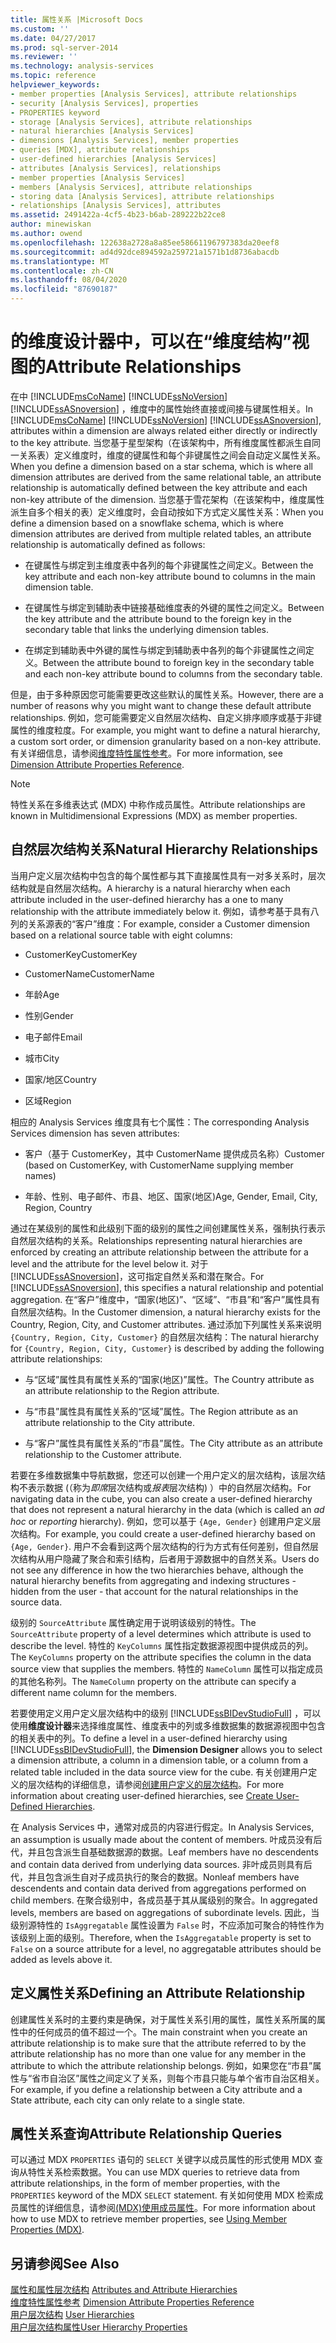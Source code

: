 ```yaml
---
title: 属性关系 |Microsoft Docs
ms.custom: ''
ms.date: 04/27/2017
ms.prod: sql-server-2014
ms.reviewer: ''
ms.technology: analysis-services
ms.topic: reference
helpviewer_keywords:
- member properties [Analysis Services], attribute relationships
- security [Analysis Services], properties
- PROPERTIES keyword
- storage [Analysis Services], attribute relationships
- natural hierarchies [Analysis Services]
- dimensions [Analysis Services], member properties
- queries [MDX], attribute relationships
- user-defined hierarchies [Analysis Services]
- attributes [Analysis Services], relationships
- member properties [Analysis Services]
- members [Analysis Services], attribute relationships
- storing data [Analysis Services], attribute relationships
- relationships [Analysis Services], attributes
ms.assetid: 2491422a-4cf5-4b23-b6ab-289222b22ce8
author: minewiskan
ms.author: owend
ms.openlocfilehash: 122638a2728a8a85ee58661196797383da20eef8
ms.sourcegitcommit: ad4d92dce894592a259721a1571b1d8736abacdb
ms.translationtype: MT
ms.contentlocale: zh-CN
ms.lasthandoff: 08/04/2020
ms.locfileid: "87690187"
---
```

# <a name="attribute-relationships"></a><span data-ttu-id="bc7d4-102">的维度设计器中，可以在“维度结构”视图的</span><span class="sxs-lookup"><span data-stu-id="bc7d4-102">Attribute Relationships</span></span>
  <span data-ttu-id="bc7d4-103">在中 [!INCLUDE[msCoName](../../includes/msconame-md.md)] [!INCLUDE[ssNoVersion](../../includes/ssnoversion-md.md)] [!INCLUDE[ssASnoversion](../../includes/ssasnoversion-md.md)] ，维度中的属性始终直接或间接与键属性相关。</span><span class="sxs-lookup"><span data-stu-id="bc7d4-103">In [!INCLUDE[msCoName](../../includes/msconame-md.md)] [!INCLUDE[ssNoVersion](../../includes/ssnoversion-md.md)] [!INCLUDE[ssASnoversion](../../includes/ssasnoversion-md.md)], attributes within a dimension are always related either directly or indirectly to the key attribute.</span></span> <span data-ttu-id="bc7d4-104">当您基于星型架构（在该架构中，所有维度属性都派生自同一关系表）定义维度时，维度的键属性和每个非键属性之间会自动定义属性关系。</span><span class="sxs-lookup"><span data-stu-id="bc7d4-104">When you define a dimension based on a star schema, which is where all dimension attributes are derived from the same relational table, an attribute relationship is automatically defined between the key attribute and each non-key attribute of the dimension.</span></span> <span data-ttu-id="bc7d4-105">当您基于雪花架构（在该架构中，维度属性派生自多个相关的表）定义维度时，会自动按如下方式定义属性关系：</span><span class="sxs-lookup"><span data-stu-id="bc7d4-105">When you define a dimension based on a snowflake schema, which is where dimension attributes are derived from multiple related tables, an attribute relationship is automatically defined as follows:</span></span>  
  
-   <span data-ttu-id="bc7d4-106">在键属性与绑定到主维度表中各列的每个非键属性之间定义。</span><span class="sxs-lookup"><span data-stu-id="bc7d4-106">Between the key attribute and each non-key attribute bound to columns in the main dimension table.</span></span>  
  
-   <span data-ttu-id="bc7d4-107">在键属性与绑定到辅助表中链接基础维度表的外键的属性之间定义。</span><span class="sxs-lookup"><span data-stu-id="bc7d4-107">Between the key attribute and the attribute bound to the foreign key in the secondary table that links the underlying dimension tables.</span></span>  
  
-   <span data-ttu-id="bc7d4-108">在绑定到辅助表中外键的属性与绑定到辅助表中各列的每个非键属性之间定义。</span><span class="sxs-lookup"><span data-stu-id="bc7d4-108">Between the attribute bound to foreign key in the secondary table and each non-key attribute bound to columns from the secondary table.</span></span>  
  
 <span data-ttu-id="bc7d4-109">但是，由于多种原因您可能需要更改这些默认的属性关系。</span><span class="sxs-lookup"><span data-stu-id="bc7d4-109">However, there are a number of reasons why you might want to change these default attribute relationships.</span></span> <span data-ttu-id="bc7d4-110">例如，您可能需要定义自然层次结构、自定义排序顺序或基于非键属性的维度粒度。</span><span class="sxs-lookup"><span data-stu-id="bc7d4-110">For example, you might want to define a natural hierarchy, a custom sort order, or dimension granularity based on a non-key attribute.</span></span> <span data-ttu-id="bc7d4-111">有关详细信息，请参阅[维度特性属性参考](../multidimensional-models/dimension-attribute-properties-reference.md)。</span><span class="sxs-lookup"><span data-stu-id="bc7d4-111">For more information, see [Dimension Attribute Properties Reference](../multidimensional-models/dimension-attribute-properties-reference.md).</span></span>  
  
> [!NOTE]  
>  <span data-ttu-id="bc7d4-112">特性关系在多维表达式 (MDX) 中称作成员属性。</span><span class="sxs-lookup"><span data-stu-id="bc7d4-112">Attribute relationships are known in Multidimensional Expressions (MDX) as member properties.</span></span>  
  
## <a name="natural-hierarchy-relationships"></a><span data-ttu-id="bc7d4-113">自然层次结构关系</span><span class="sxs-lookup"><span data-stu-id="bc7d4-113">Natural Hierarchy Relationships</span></span>  
 <span data-ttu-id="bc7d4-114">当用户定义层次结构中包含的每个属性都与其下直接属性具有一对多关系时，层次结构就是自然层次结构。</span><span class="sxs-lookup"><span data-stu-id="bc7d4-114">A hierarchy is a natural hierarchy when each attribute included in the user-defined hierarchy has a one to many relationship with the attribute immediately below it.</span></span> <span data-ttu-id="bc7d4-115">例如，请参考基于具有八列的关系源表的“客户”维度：</span><span class="sxs-lookup"><span data-stu-id="bc7d4-115">For example, consider a Customer dimension based on a relational source table with eight columns:</span></span>  
  
-   <span data-ttu-id="bc7d4-116">CustomerKey</span><span class="sxs-lookup"><span data-stu-id="bc7d4-116">CustomerKey</span></span>  
  
-   <span data-ttu-id="bc7d4-117">CustomerName</span><span class="sxs-lookup"><span data-stu-id="bc7d4-117">CustomerName</span></span>  
  
-   <span data-ttu-id="bc7d4-118">年龄</span><span class="sxs-lookup"><span data-stu-id="bc7d4-118">Age</span></span>  
  
-   <span data-ttu-id="bc7d4-119">性别</span><span class="sxs-lookup"><span data-stu-id="bc7d4-119">Gender</span></span>  
  
-   <span data-ttu-id="bc7d4-120">电子邮件</span><span class="sxs-lookup"><span data-stu-id="bc7d4-120">Email</span></span>  
  
-   <span data-ttu-id="bc7d4-121">城市</span><span class="sxs-lookup"><span data-stu-id="bc7d4-121">City</span></span>  
  
-   <span data-ttu-id="bc7d4-122">国家/地区</span><span class="sxs-lookup"><span data-stu-id="bc7d4-122">Country</span></span>  
  
-   <span data-ttu-id="bc7d4-123">区域</span><span class="sxs-lookup"><span data-stu-id="bc7d4-123">Region</span></span>  
  
 <span data-ttu-id="bc7d4-124">相应的 Analysis Services 维度具有七个属性：</span><span class="sxs-lookup"><span data-stu-id="bc7d4-124">The corresponding Analysis Services dimension has seven attributes:</span></span>  
  
-   <span data-ttu-id="bc7d4-125">客户（基于 CustomerKey，其中 CustomerName 提供成员名称）</span><span class="sxs-lookup"><span data-stu-id="bc7d4-125">Customer (based on CustomerKey, with CustomerName supplying member names)</span></span>  
  
-   <span data-ttu-id="bc7d4-126">年龄、性别、电子邮件、市县、地区、国家(地区)</span><span class="sxs-lookup"><span data-stu-id="bc7d4-126">Age, Gender, Email, City, Region, Country</span></span>  
  
 <span data-ttu-id="bc7d4-127">通过在某级别的属性和此级别下面的级别的属性之间创建属性关系，强制执行表示自然层次结构的关系。</span><span class="sxs-lookup"><span data-stu-id="bc7d4-127">Relationships representing natural hierarchies are enforced by creating an attribute relationship between the attribute for a level and the attribute for the level below it.</span></span> <span data-ttu-id="bc7d4-128">对于 [!INCLUDE[ssASnoversion](../../includes/ssasnoversion-md.md)]，这可指定自然关系和潜在聚合。</span><span class="sxs-lookup"><span data-stu-id="bc7d4-128">For [!INCLUDE[ssASnoversion](../../includes/ssasnoversion-md.md)], this specifies a natural relationship and potential aggregation.</span></span> <span data-ttu-id="bc7d4-129">在“客户”维度中，“国家(地区)”、“区域”、“市县”和“客户”属性具有自然层次结构。</span><span class="sxs-lookup"><span data-stu-id="bc7d4-129">In the Customer dimension, a natural hierarchy exists for the Country, Region, City, and Customer attributes.</span></span> <span data-ttu-id="bc7d4-130">通过添加下列属性关系来说明 `{Country, Region, City, Customer}` 的自然层次结构：</span><span class="sxs-lookup"><span data-stu-id="bc7d4-130">The natural hierarchy for `{Country, Region, City, Customer}` is described by adding the following attribute relationships:</span></span>  
  
-   <span data-ttu-id="bc7d4-131">与“区域”属性具有属性关系的“国家(地区)”属性。</span><span class="sxs-lookup"><span data-stu-id="bc7d4-131">The Country attribute as an attribute relationship to the Region attribute.</span></span>  
  
-   <span data-ttu-id="bc7d4-132">与“市县”属性具有属性关系的“区域”属性。</span><span class="sxs-lookup"><span data-stu-id="bc7d4-132">The Region attribute as an attribute relationship to the City attribute.</span></span>  
  
-   <span data-ttu-id="bc7d4-133">与“客户”属性具有属性关系的“市县”属性。</span><span class="sxs-lookup"><span data-stu-id="bc7d4-133">The City attribute as an attribute relationship to the Customer attribute.</span></span>  
  
 <span data-ttu-id="bc7d4-134">若要在多维数据集中导航数据，您还可以创建一个用户定义的层次结构，该层次结构不表示数据 (（称为*即席*层次结构或*报表*层次结构) ）中的自然层次结构。</span><span class="sxs-lookup"><span data-stu-id="bc7d4-134">For navigating data in the cube, you can also create a user-defined hierarchy that does not represent a natural hierarchy in the data (which is called an *ad hoc* or *reporting* hierarchy).</span></span> <span data-ttu-id="bc7d4-135">例如，您可以基于 `{Age, Gender}` 创建用户定义层次结构。</span><span class="sxs-lookup"><span data-stu-id="bc7d4-135">For example, you could create a user-defined hierarchy based on `{Age, Gender}`.</span></span> <span data-ttu-id="bc7d4-136">用户不会看到这两个层次结构的行为方式有任何差别，但自然层次结构从用户隐藏了聚合和索引结构，后者用于源数据中的自然关系。</span><span class="sxs-lookup"><span data-stu-id="bc7d4-136">Users do not see any difference in how the two hierarchies behave, although the natural hierarchy benefits from aggregating and indexing structures - hidden from the user - that account for the natural relationships in the source data.</span></span>  
  
 <span data-ttu-id="bc7d4-137">级别的 `SourceAttribute` 属性确定用于说明该级别的特性。</span><span class="sxs-lookup"><span data-stu-id="bc7d4-137">The `SourceAttribute` property of a level determines which attribute is used to describe the level.</span></span> <span data-ttu-id="bc7d4-138">特性的 `KeyColumns` 属性指定数据源视图中提供成员的列。</span><span class="sxs-lookup"><span data-stu-id="bc7d4-138">The `KeyColumns` property on the attribute specifies the column in the data source view that supplies the members.</span></span> <span data-ttu-id="bc7d4-139">特性的 `NameColumn` 属性可以指定成员的其他名称列。</span><span class="sxs-lookup"><span data-stu-id="bc7d4-139">The `NameColumn` property on the attribute can specify a different name column for the members.</span></span>  
  
 <span data-ttu-id="bc7d4-140">若要使用定义用户定义层次结构中的级别 [!INCLUDE[ssBIDevStudioFull](../../includes/ssbidevstudiofull-md.md)] ，可以使用**维度设计器**来选择维度属性、维度表中的列或多维数据集的数据源视图中包含的相关表中的列。</span><span class="sxs-lookup"><span data-stu-id="bc7d4-140">To define a level in a user-defined hierarchy using [!INCLUDE[ssBIDevStudioFull](../../includes/ssbidevstudiofull-md.md)], the **Dimension Designer** allows you to select a dimension attribute, a column in a dimension table, or a column from a related table included in the data source view for the cube.</span></span> <span data-ttu-id="bc7d4-141">有关创建用户定义的层次结构的详细信息，请参阅[创建用户定义的层次结构](../multidimensional-models/user-defined-hierarchies-create.md)。</span><span class="sxs-lookup"><span data-stu-id="bc7d4-141">For more information about creating user-defined hierarchies, see [Create User-Defined Hierarchies](../multidimensional-models/user-defined-hierarchies-create.md).</span></span>  
  
 <span data-ttu-id="bc7d4-142">在 Analysis Services 中，通常对成员的内容进行假定。</span><span class="sxs-lookup"><span data-stu-id="bc7d4-142">In Analysis Services, an assumption is usually made about the content of members.</span></span> <span data-ttu-id="bc7d4-143">叶成员没有后代，并且包含派生自基础数据源的数据。</span><span class="sxs-lookup"><span data-stu-id="bc7d4-143">Leaf members have no descendents and contain data derived from underlying data sources.</span></span> <span data-ttu-id="bc7d4-144">非叶成员则具有后代，并且包含派生自对子成员执行的聚合的数据。</span><span class="sxs-lookup"><span data-stu-id="bc7d4-144">Nonleaf members have descendents and contain data derived from aggregations performed on child members.</span></span> <span data-ttu-id="bc7d4-145">在聚合级别中，各成员基于其从属级别的聚合。</span><span class="sxs-lookup"><span data-stu-id="bc7d4-145">In aggregated levels, members are based on aggregations of subordinate levels.</span></span> <span data-ttu-id="bc7d4-146">因此，当级别源特性的 `IsAggregatable` 属性设置为 `False` 时，不应添加可聚合的特性作为该级别上面的级别。</span><span class="sxs-lookup"><span data-stu-id="bc7d4-146">Therefore, when the `IsAggregatable` property is set to `False` on a source attribute for a level, no aggregatable attributes should be added as levels above it.</span></span>  
  
## <a name="defining-an-attribute-relationship"></a><span data-ttu-id="bc7d4-147">定义属性关系</span><span class="sxs-lookup"><span data-stu-id="bc7d4-147">Defining an Attribute Relationship</span></span>  
 <span data-ttu-id="bc7d4-148">创建属性关系时的主要约束是确保，对于属性关系引用的属性，属性关系所属的属性中的任何成员的值不超过一个。</span><span class="sxs-lookup"><span data-stu-id="bc7d4-148">The main constraint when you create an attribute relationship is to make sure that the attribute referred to by the attribute relationship has no more than one value for any member in the attribute to which the attribute relationship belongs.</span></span> <span data-ttu-id="bc7d4-149">例如，如果您在“市县”属性与“省市自治区”属性之间定义了关系，则每个市县只能与单个省市自治区相关。</span><span class="sxs-lookup"><span data-stu-id="bc7d4-149">For example, if you define a relationship between a City attribute and a State attribute, each city can only relate to a single state.</span></span>  
  
## <a name="attribute-relationship-queries"></a><span data-ttu-id="bc7d4-150">属性关系查询</span><span class="sxs-lookup"><span data-stu-id="bc7d4-150">Attribute Relationship Queries</span></span>  
 <span data-ttu-id="bc7d4-151">可以通过 MDX `PROPERTIES` 语句的 `SELECT` 关键字以成员属性的形式使用 MDX 查询从特性关系检索数据。</span><span class="sxs-lookup"><span data-stu-id="bc7d4-151">You can use MDX queries to retrieve data from attribute relationships, in the form of member properties, with the `PROPERTIES` keyword of the MDX `SELECT` statement.</span></span> <span data-ttu-id="bc7d4-152">有关如何使用 MDX 检索成员属性的详细信息，请参阅[&#40;MDX&#41;使用成员属性](../multidimensional-models/mdx/mdx-member-properties.md)。</span><span class="sxs-lookup"><span data-stu-id="bc7d4-152">For more information about how to use MDX to retrieve member properties, see [Using Member Properties &#40;MDX&#41;](../multidimensional-models/mdx/mdx-member-properties.md).</span></span>  
  
## <a name="see-also"></a><span data-ttu-id="bc7d4-153">另请参阅</span><span class="sxs-lookup"><span data-stu-id="bc7d4-153">See Also</span></span>  
 <span data-ttu-id="bc7d4-154">[属性和属性层次结构](attributes-and-attribute-hierarchies.md) </span><span class="sxs-lookup"><span data-stu-id="bc7d4-154">[Attributes and Attribute Hierarchies](attributes-and-attribute-hierarchies.md) </span></span>  
 <span data-ttu-id="bc7d4-155">[维度特性属性参考](../multidimensional-models/dimension-attribute-properties-reference.md) </span><span class="sxs-lookup"><span data-stu-id="bc7d4-155">[Dimension Attribute Properties Reference](../multidimensional-models/dimension-attribute-properties-reference.md) </span></span>  
 <span data-ttu-id="bc7d4-156">[用户层次结构](user-hierarchies.md) </span><span class="sxs-lookup"><span data-stu-id="bc7d4-156">[User Hierarchies](user-hierarchies.md) </span></span>  
 [<span data-ttu-id="bc7d4-157">用户层次结构属性</span><span class="sxs-lookup"><span data-stu-id="bc7d4-157">User Hierarchy Properties</span></span>](user-hierarchies-properties.md)  
  
  
